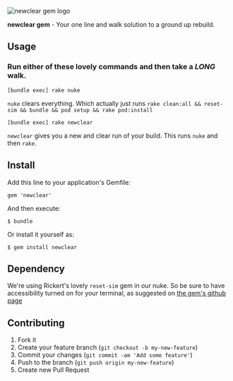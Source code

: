 ![newclear gem logo](http://i.imgur.com/9zP1VGD.png)

**newclear gem** - Your one line and walk solution to a ground up rebuild.

## Usage

### Run either of these lovely commands and then take a _LONG_ walk.

`[bundle exec] rake nuke`

`nuke` clears everything.  Which actually just runs `rake clean:all && reset-sim && bundle && pod setup && rake pod:install`


`[bundle exec] rake newclear`

`newclear` gives you a new and clear run of your build.  This runs `nuke` and then `rake`.


## Install

Add this line to your application's Gemfile:

    gem 'newclear'

And then execute:

    $ bundle

Or install it yourself as:

    $ gem install newclear

## Dependency
We're using Rickert's lovely `reset-sim` gem in our nuke.   So be sure to have accessibility turned on for your terminal, as suggested on [the gem's github page](https://github.com/OTGApps/reset-sim#usage)

## Contributing

1. Fork it
2. Create your feature branch (`git checkout -b my-new-feature`)
3. Commit your changes (`git commit -am 'Add some feature'`)
4. Push to the branch (`git push origin my-new-feature`)
5. Create new Pull Request
